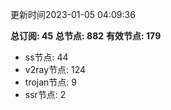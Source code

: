 更新时间2023-01-05 04:09:36

**总订阅: 45**
**总节点: 882**
**有效节点: 179**
- ss节点: 44
- v2ray节点: 124
- trojan节点: 9
- ssr节点: 2

